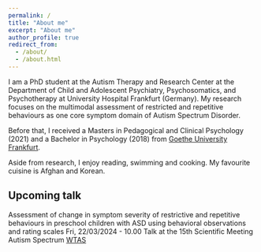 ```yaml
---
permalink: /
title: "About me"
excerpt: "About me"
author_profile: true
redirect_from: 
  - /about/
  - /about.html
---
```


I am a PhD student at the Autism Therapy and Research Center at the Department of Child and Adolescent Psychiatry, Psychosomatics, and Psychotherapy at University Hospital Frankfurt (Germany). My research focuses on the multimodal assessment of restricted and repetitive behaviours as one core symptom domain of Autism Spectrum Disorder.

Before that, I received a Masters in Pedagogical and Clinical Psychology (2021) and a Bachelor in Psychology (2018) from [Goethe University Frankfurt](https://www.goethe-university-frankfurt.de/en "Goethe University Frankfurt").

Aside from research, I enjoy reading, swimming and cooking. My favourite cuisine is Afghan and Korean.

## Upcoming talk
Assessment of change in symptom severity of restrictive and repetitive behaviours in preschool children with ASD using behavioral observations and rating scales
Fri, 22/03/2024 - 10.00
Talk at the 15th Scientific Meeting Autism Spectrum [WTAS](https://wgas-autismus.org/tagung-wtas/ "Tagung WTAS")

